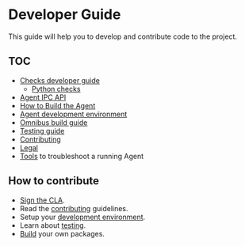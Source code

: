 # Developer Guide

This guide will help you to develop and contribute code to the project.

## TOC

 * [Checks developer guide](checks/README.md)
   * [Python checks](checks/python/README.md)
 * [Agent IPC API](agent_api.md)
 * [How to Build the Agent](agent_build.md)
 * [Agent development environment][dev-env]
 * [Omnibus build guide][agent-omnibus]
 * [Testing guide][testing]
 * [Contributing][contributing]
 * [Legal][legal]
 * [Tools](tools.md) to troubleshoot a running Agent

## How to contribute

  * [Sign the CLA][legal].
  * Read the [contributing][contributing] guidelines.
  * Setup your [development environment][dev-env].
  * Learn about [testing][testing].
  * [Build][agent-omnibus] your own packages.


[legal]: legal.md
[dev-env]: agent_dev_env.md
[testing]: agent_tests.md
[contributing]: contributing.md
[agent-omnibus]: agent_omnibus.md
[tools]: tools.md

